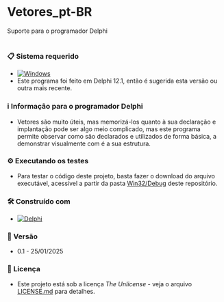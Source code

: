 # Vetores_pt-BR
 Suporte para o programador Delphi
<br/>
<br/>
### 📋 Sistema requerido

*  [![Windows](https://img.shields.io/badge/Windows-0078D6?style=for-the-badge&logo=windows&logoColor=white)](https://www.microsoft.com/pt-br/windows/)
* Este programa foi feito em Delphi 12.1, então é sugerida esta versão ou outra mais recente.


### :information_source: Informação para o programador Delphi
* Vetores são muito úteis, mas memorizá-los quanto à sua declaração e implantação pode ser algo meio complicado, mas este programa permite observar como são declarados e utilizados de forma básica, a demonstrar visualmente com é a sua estrutura.


### ⚙️ Executando os testes

* Para testar o código deste projeto, basta fazer o download do arquivo executável, acessível a partir da pasta [Win32/Debug](https://github.com/laertemjr/Vetores_pt-BR/edit/main/Win32/Debug) deste repositório.


### 🛠️ Construído com

* [![Delphi](https://img.shields.io/badge/-Delphi-E62431?logo=delphi&logoColor=white&style=plastic)](https://www.embarcadero.com/br/products/delphi)


### 📌 Versão

* 0.1 - 25/01/2025 


### 📄 Licença

* Este projeto está sob a licença *The Unlicense* - veja o arquivo [LICENSE.md](https://github.com/laertemjr/Vetores_pt-BR/edit/main/LICENSE.md) para detalhes.
